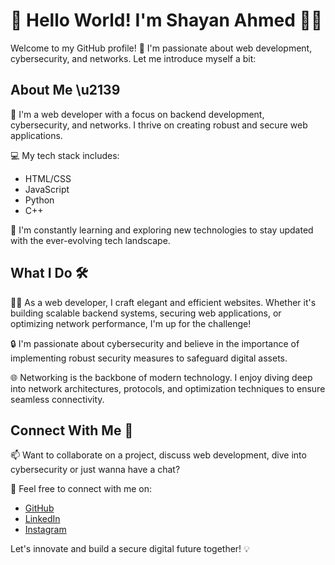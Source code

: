 # 👋 Hello World! I'm Shayan Ahmed 👨‍💻

Welcome to my GitHub profile! 🚀 I'm passionate about web development, cybersecurity, and networks. Let me introduce myself a bit:

## About Me \u2139️

🔭 I'm a web developer with a focus on backend development, cybersecurity, and networks. I thrive on creating robust and secure web applications.

💻 My tech stack includes:
- HTML/CSS
- JavaScript
- Python
- C++

🌱 I'm constantly learning and exploring new technologies to stay updated with the ever-evolving tech landscape.

## What I Do 🛠️

👨‍💻 As a web developer, I craft elegant and efficient websites. Whether it's building scalable backend systems, securing web applications, or optimizing network performance, I'm up for the challenge!

🔒 I'm passionate about cybersecurity and believe in the importance of implementing robust security measures to safeguard digital assets.

🌐 Networking is the backbone of modern technology. I enjoy diving deep into network architectures, protocols, and optimization techniques to ensure seamless connectivity.

## Connect With Me 🌟

📫 Want to collaborate on a project, discuss web development, dive into cybersecurity or just wanna have a chat?

🔗 Feel free to connect with me on:
- [GitHub](https://github.com/shayanahmedk)
- [LinkedIn](https://www.linkedin.com/in/shayanahmedk)
- [Instagram](https://www.instagram.com/shayanahmedk)

Let's innovate and build a secure digital future together! 💡
